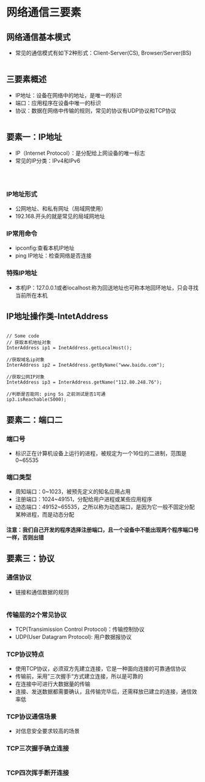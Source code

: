 # 网络通信三要素

## 网络通信基本模式

* 常见的通信模式有如下2种形式：Client-Server(CS), Browser/Server(BS)

<figure><img src="../.gitbook/assets/image (24).png" alt=""><figcaption></figcaption></figure>

## 三要素概述

* IP地址：设备在网络中的地址，是唯一的标识
* 端口：应用程序在设备中唯一的标识
* 协议：数据在网络中传输的规则，常见的协议有UDP协议和TCP协议

<figure><img src="../.gitbook/assets/image (25).png" alt=""><figcaption></figcaption></figure>

## 要素一：IP地址

* IP（Internet Protocol）：是分配给上网设备的唯一标志
* 常见的IP分类：IPv4和IPv6

<figure><img src="../.gitbook/assets/image (26).png" alt=""><figcaption></figcaption></figure>

<figure><img src="../.gitbook/assets/image (2) (6).png" alt=""><figcaption></figcaption></figure>

<figure><img src="../.gitbook/assets/image (1) (6).png" alt=""><figcaption></figcaption></figure>

### IP地址形式

* 公网地址、和私有网址（局域网使用）
* 192.168.开头的就是常见的局域网地址

### IP常用命令

* ipconfig:查看本机IP地址
* ping IP地址：检查网络是否连接

### 特殊IP地址

* 本机IP：127.0.0.1或者localhost:称为回送地址也可称本地回环地址，只会寻找当前所在本机

## IP地址操作类-IntetAddress

<figure><img src="../.gitbook/assets/image (3).png" alt=""><figcaption></figcaption></figure>

```
// Some code
// 获取本机地址对象
InterAddress ip1 = InetAddress.getLocalHost();

//获取域名ip对象
InterAddress ip2 = InetAddress.getByName("www.baidu.com");

//获取公网IP对象
IntetAddress ip3 = InterAddress.getName("112.80.248.76");

//判断是否能同: ping 5s 之前测试是否1可通
ip3.isReachable(5000);
```

## 要素二：端口二

### 端口号

* 标识正在计算机设备上运行的进程，被规定为一个16位的二进制，范围是0\~65535

### 端口类型

* 周知端口：0\~1023，被预先定义的知名应用占用
* 注册端口：1024\~49151，分配给用户进程或某些应用程序
* 动态端口：49152\~65535，之所以称为动态端口，是因为它一般不固定分配某种进程，而是动态分配

#### 注意：我们自己开发的程序选择注册端口，且一个设备中不能出现两个程序端口号一样，否则出错

## 要素三：协议

### 通信协议

* 链接和通信数据的规则

<figure><img src="../.gitbook/assets/image (2).png" alt=""><figcaption></figcaption></figure>

### 传输层的2个常见协议

* TCP(Transimission Control Protocol)：传输控制协议
* UDP(User Datagram Protocol): 用户数据报协议

### TCP协议特点

* 使用TCP协议，必须双方先建立连接，它是一种面向连接的可靠通信协议
* 传输前，采用”三次握手“方式建立连接，所以是可靠的
* 在连接中可进行大数据量的传输
* 连接、发送数据都需要确认，且传输完毕后，还需释放已建立的连接，通信效率低

### TCP协议通信场景

* 对信息安全要求较高的场景

### TCP三次握手确立连接

<figure><img src="../.gitbook/assets/image.png" alt=""><figcaption></figcaption></figure>

### TCP四次挥手断开连接

<figure><img src="../.gitbook/assets/image (1).png" alt=""><figcaption></figcaption></figure>
